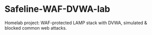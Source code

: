 # Safeline-WAF-DVWA-lab
Homelab project: WAF-protected LAMP stack with DVWA, simulated &amp; blocked common web attacks.
